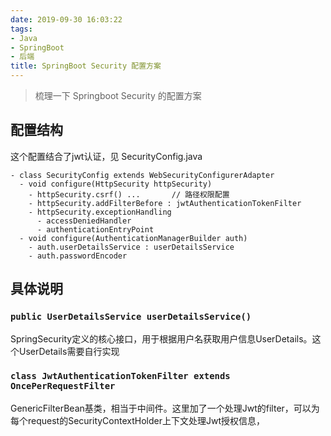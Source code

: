 ```yaml
---
date: 2019-09-30 16:03:22
tags:
- Java
- SpringBoot
- 后端
title: SpringBoot Security 配置方案
---
```


> 梳理一下 Springboot Security 的配置方案

<!-- more -->

## 配置结构

这个配置结合了jwt认证，见 SecurityConfig.java

````
- class SecurityConfig extends WebSecurityConfigurerAdapter
  - void configure(HttpSecurity httpSecurity)
    - httpSecurity.csrf() ...       // 路径权限配置
    - httpSecurity.addFilterBefore : jwtAuthenticationTokenFilter
    - httpSecurity.exceptionHandling
      - accessDeniedHandler
      - authenticationEntryPoint
  - void configure(AuthenticationManagerBuilder auth)
    - auth.userDetailsService : userDetailsService
    - auth.passwordEncoder
````

## 具体说明

### ``public UserDetailsService userDetailsService() ``

SpringSecurity定义的核心接口，用于根据用户名获取用户信息UserDetails。这个UserDetails需要自行实现

### ``class JwtAuthenticationTokenFilter extends OncePerRequestFilter``

GenericFilterBean基类，相当于中间件。这里加了一个处理Jwt的filter，可以为每个request的SecurityContextHolder上下文处理Jwt授权信息，